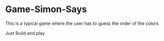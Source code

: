 # Game-Simon-Says
This is a typical game where the user has to guess the order of the colors

Just Build and play
